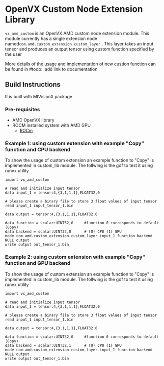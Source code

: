 # OpenVX Custom Node Extension Library

`vx_amd_custom` is an OpenVX AMD custom node extension module. This module currently has a single extension node named`com.amd.custom_extension.custom_layer` .
This layer takes an input tensor and produces an output tensor using custom function specified by the user

More details of the usage and implementation of new custion function can be found in 
#todo:: add link to documentation
## Build Instructions
It is built with MIVisionX package.

### Pre-requisites

* AMD OpenVX library
* ROCM installed system with AMD GPU
    - [ROCm](https://rocmdocs.amd.com/en/latest/)
    
### Example 1: using custom extension with example "Copy" function and CPU backend

To show the usage of custom extension an example function to "Copy" is implemented in custom_lib module.
The follwing is the gdf to test it using runvx utility
``` 
import vx_amd_custom

# read and initialize input tensor
data input_1 = tensor:4,{3,1,1,1},FLOAT32,0

# please create a binary file to store 3 float values of input tensor
read input_1 input_tensor_1.bin

data output = tensor:4,{3,1,1,1},FLOAT32,0

data function = scalar:UINT32,0     #function 0 corresponds to default (Copy)
data backend = scalar:UINT32,0      # (0) CPU (1) GPU
node com.amd.custom_extension.custom_layer input_1 function backend NULL output
write output out_tensor_1.bin

```

### Example 2: using custom extension with example "Copy" function and GPU backend

To show the usage of custom extension an example function to "Copy" is implemented in custom_lib module.
The follwing is the gdf to test it using runvx utility

``` 
import vx_amd_custom

# read and initialize input tensor
data input_1 = tensor:4,{3,1,1,1},FLOAT32,0

# please create a binary file to store 3 float values of input tensor
read input_1 input_tensor_1.bin

data output = tensor:4,{3,1,1,1},FLOAT32,0

data function = scalar:UINT32,0     #function 0 corresponds to default (Copy)
data backend = scalar:UINT32,1      # (0) CPU (1) GPU
node com.amd.custom_extension.custom_layer input_1 function backend NULL output
write output out_tensor_1.bin

```
